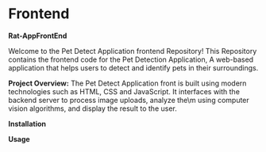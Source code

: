 # Frontend
**Rat-AppFrontEnd**

Welcome to the Pet Detect Application frontend Repository! This Repository contains the frontend code for the Pet Detection Application, A web-based application that helps users to detect and identify pets in their surroundings.

**Project Overview:**
The Pet Detect Application front is built using modern technologies such as HTML, CSS and JavaScript. It interfaces with the backend server to process image uploads, analyze the\m using computer vision algorithms, and display the result to the user.



**Installation**




**Usage**

